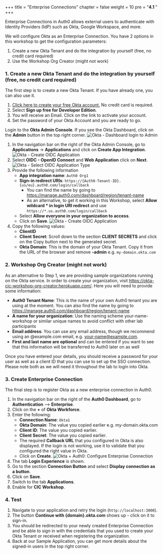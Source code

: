 +++
title = "Enterprise Connections"
chapter = false
weight = 10
pre = "<b>4.1 </b>"
+++

Enterprise Connections in Auth0 allows external users to authenticate with Identity Providers (IdP) such as Okta, Google Workspace, and more.

We will configure Okta as an Enterprise Connection. You have 2 options in this workshop to get the configuration parameters:

1. Create a new Okta Tenant and do the integration by yourself (free, no credit card required)
2. Use the Workshop Org Creator (might not work)

### 1. Create a new Okta Tenant and do the integration by yourself  (free, no credit card required)

The first step is to create a new Okta Tenant. If you have already one, you can also use it.

1. [Click here to create your free Okta account.](https://developer.okta.com/signup) No credit card is required.
2. Select **Sign up free for Developer Edition**.
3. You will receive an Email. Click on the link to activate your account.
4. Set the password of your Okta Account and you are ready to go.

Login to the **Okta Admin Console**. If you see the Okta Dashboard, click on the **Admin** button in the top right corner.
![Okta - Dashboard login to Admin](../images/40_10_okta_dashboard_admin.png)

1. In the navigation bar on the right of the Okta Admin Console, go to **Applications** -> **Applications** and click on **Create App Integration**.
![Okta - Create OIDC Application](../images/40_20_okta_create_oidc.png)
3. Select **OIDC - OpenID Connect** and **Web Application** click on **Next**.
![Okta - Select OIDC Application Type](../images/40_30_okta_select_oidc_app_type.png)
4. Provide the following information
    - **App integration name**: `Auth0 Org1`
    - **Sign-in redirect URIs**: `https://{Auth0-Tenant-ID}.{us/eu}.auth0.com/login/callback`
        - You can find the name by going to https://manage.auth0.com/dashboard/region/tenant-name
        - As an alternative, to get it working in this Workshop, select **Allow wildcard * in login URI redirect** and use `https://*.us.auth0.com/login/callback`
    - Select **Allow everyone in your organization to access**.
    - Click on **Save**.
![Okta - Create OIDC Application](../images/40_40_okta_create_oidc.png)
5. Copy the following values:
    - **ClientID**
    - **Client Secret**: Scroll down to the section **CLIENT SECRETS** and click on the Copy button next to the generated secret.
    - **Okta Domain**: This is the domain of your Okta Tenant. Copy it from the URL of the browser and remove **-admin** e.g. `my-domain.okta.com`

### 2. Workshop Org Creator (might not work)

As an alternative to Step 1, we are providing sample organizations running on the Okta service. In order to create your organization, visit https://okta-cic-workshop-org-creator.herokuapp.com/. Here you will need to provide some information:

- **Auth0 Tenant Name**: This is the name of your own Auth0 tenant you are using at the moment. You can also find the name by going to https://manage.auth0.com/dashboard/region/tenant-name
- **A name for your organization**: Use the naming scheme your-name-workshop or similar unique names to avoid conflict with other lab participants
- **Email address**: You can use any email address, though we recommend using an @example.com email, e.g. your-name@example.com.
- **First and last name are optional** and can be entered if you want to see that this information will be transferred to Auth0 later on as well

Once you have entered your details, you should receive a password for your user as well as a client ID that you can use to set up the SSO connection. Please note both as we will need it throughout the lab to login into Okta.

### 3. Create Enterprise Connection
The final step is to register Okta as a new enterprise connection in Auth0.

1. In the navigation bar on the right of the **Auth0 Dashboard**, go to **Authentication** --> **Enterprise**.
2. Click on the **+** of **Okta Workforce**.
3. Enter the following:
    - **Connection Name**: `Okta1`
    - **Okta Domain**: The value you copied earlier e.g. my-domain.okta.com
    - **Client ID**: The value you copied earlier.
    - **Client Secret**: The value you copied earlier.
    - The required **Callback URL** that you configured in Okta is also displayed. If the login is not working, use it to validate that you configured the right value in Okta.
    - Click on **Create**.
![Okta + Auth0: Configure Enterprise Connection](../images/40_50_okta_auth0_enterprise_configuration.png)
4. The tab **Login Experience** is shown.
5. Go to the section **Connection Button** and select **Display connection as a button**.
6. Click on **Save**.
7. Switch to the tab **Applications**.
8. Enable for **CIC Workshop**.

### 4. Test
1. Navigate to your application and retry the login (`http://localhost:3000`). 
2. The button **Continue with {domain}.okta.com** shows up - click on it to sign-in.
3. You should be redirected to your newly created Enterprise Connection and be able to sign in with the credentials that you used to create your Okta Tenant or received when registering the organization.
4. Back at our Sample Application, you can get more details about the signed-in users in the top right corner.